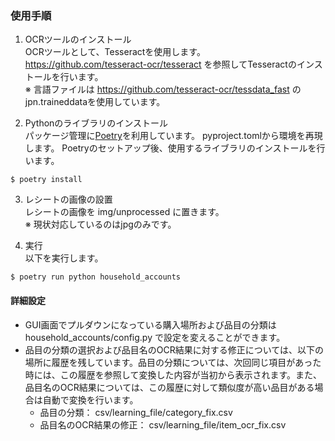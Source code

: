 ### 使用手順

1. OCRツールのインストール  
OCRツールとして、Tesseractを使用します。
https://github.com/tesseract-ocr/tesseract を参照してTesseractのインストールを行います。  
※ 言語ファイルは https://github.com/tesseract-ocr/tessdata_fast のjpn.traineddataを使用しています。

2. Pythonのライブラリのインストール  
パッケージ管理に[Poetry](https://python-poetry.org/)を利用しています。
pyproject.tomlから環境を再現します。
Poetryのセットアップ後、使用するライブラリのインストールを行います。

```
$ poetry install
```

3. レシートの画像の設置  
レシートの画像を img/unprocessed に置きます。  
※ 現状対応しているのはjpgのみです。

4. 実行  
以下を実行します。  

```
$ poetry run python household_accounts
```

#### 詳細設定
- GUI画面でプルダウンになっている購入場所および品目の分類は household_accounts/config.py で設定を変えることができます。
- 品目の分類の選択および品目名のOCR結果に対する修正については、以下の場所に履歴を残しています。品目の分類については、次回同じ項目があった時には、この履歴を参照して変換した内容が当初から表示されます。また、品目名のOCR結果については、この履歴に対して類似度が高い品目がある場合は自動で変換を行います。
  - 品目の分類： csv/learning_file/category_fix.csv
  - 品目名のOCR結果の修正： csv/learning_file/item_ocr_fix.csv
